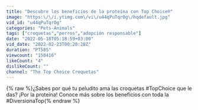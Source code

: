 ```yaml
---
title: "Descubre los beneficios de la proteína con Top Choice®"
image: "https:\/\/i.ytimg.com\/vi\/u44qPuTqrOg\/hqdefault.jpg"
vid_id: "u44qPuTqrOg"
categories: "Pets-Animals"
tags: ["croquetas","perros","adopción responsable"]
date: "2022-05-18T05:18:59+03:00"
vid_date: "2022-02-23T00:20:28Z"
duration: "PT58S"
viewcount: "150416"
likeCount: "4"
dislikeCount: ""
channel: "The Top Choice Croquetas"
---
```

{% raw %}¿Sabes por qué tu peludito ama las croquetas #TopChoice que le das? ¡Por la proteína! Conoce más sobre los beneficios con toda la #DiversionaTop{% endraw %}
